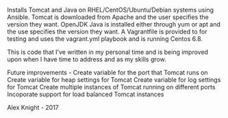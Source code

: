 Installs Tomcat and Java on RHEL/CentOS/Ubuntu/Debian systems using Ansible. Tomcat is downloaded from Apache and the user specifies the version they want. OpenJDK Java is installed either through yum or apt and the use specifies the version they want. A Vagrantfile is provided to for testing and uses the vagrant.yml playbook and is running Centos 6.8.

This is code that I've written in my personal time and is being improved upon when I have time to address and as my skills grow. 

Future improvements - 
Create variable for the port that Tomcat runs on
Create variable for heap settings for Tomcat
Create variable for log settings for Tomcat
Create multiple instances of Tomcat running on different ports
Incoporate support for load balanced Tomcat instances

Alex Knight - 2017
